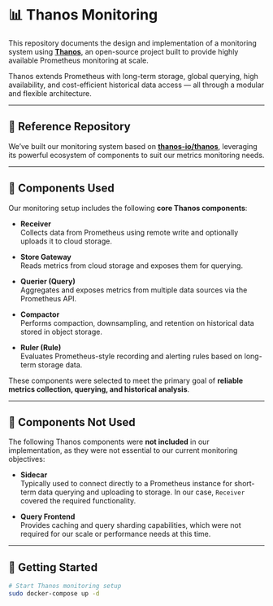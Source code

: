 # 📊 Thanos Monitoring

This repository documents the design and implementation of a monitoring system using [**Thanos**](https://github.com/thanos-io/thanos), an open-source project built to provide highly available Prometheus monitoring at scale.

Thanos extends Prometheus with long-term storage, global querying, high availability, and cost-efficient historical data access — all through a modular and flexible architecture.

---

## 🔗 Reference Repository

We’ve built our monitoring system based on [**thanos-io/thanos**](https://github.com/thanos-io/thanos?tab=readme-ov-file), leveraging its powerful ecosystem of components to suit our metrics monitoring needs.

---

## 🧩 Components Used

Our monitoring setup includes the following **core Thanos components**:

- **Receiver**  
  Collects data from Prometheus using remote write and optionally uploads it to cloud storage.

- **Store Gateway**  
  Reads metrics from cloud storage and exposes them for querying.

- **Querier (Query)**  
  Aggregates and exposes metrics from multiple data sources via the Prometheus API.

- **Compactor**  
  Performs compaction, downsampling, and retention on historical data stored in object storage.

- **Ruler (Rule)**  
  Evaluates Prometheus-style recording and alerting rules based on long-term storage data.

These components were selected to meet the primary goal of **reliable metrics collection, querying, and historical analysis**.

---

## 🚫 Components Not Used

The following Thanos components were **not included** in our implementation, as they were not essential to our current monitoring objectives:

- **Sidecar**  
  Typically used to connect directly to a Prometheus instance for short-term data querying and uploading to storage. In our case, `Receiver` covered the required functionality.

- **Query Frontend**  
  Provides caching and query sharding capabilities, which were not required for our scale or performance needs at this time.

---

## 🚀 Getting Started

```bash
# Start Thanos monitoring setup 
sudo docker-compose up -d
